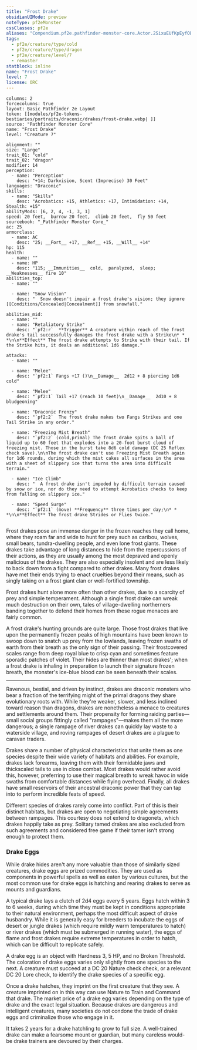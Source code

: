 ```yaml
---
title: "Frost Drake"
obsidianUIMode: preview
noteType: pf2eMonster
cssClasses: pf2e
aliases: "Compendium.pf2e.pathfinder-monster-core.Actor.2SixuEUfKpEyfOEY" 
tags:
  - pf2e/creature/type/cold
  - pf2e/creature/type/dragon
  - pf2e/creature/level/7
  - remaster
statblock: inline
name: "Frost Drake"
level: 7
license: ORC
---
```


```statblock
columns: 2
forcecolumns: true
layout: Basic Pathfinder 2e Layout
token: [[modules/pf2e-tokens-bestiaries/portraits/draconic/drakes/frost-drake.webp| ]]
source: "Pathfinder Monster Core"
name: "Frost Drake"
level: "Creature 7"

alignment: ""
size: "Large"
trait_01: "cold"
trait_02: "dragon"
modifier: 14
perception:
  - name: "Perception"
    desc: "+14; Darkvision, Scent (Imprecise) 30 Feet"
languages: "Draconic"
skills:
  - name: "Skills"
    desc: "Acrobatics: +15, Athletics: +17, Intimidation: +14, Stealth: +15"
abilityMods: [6, 2, 4, -1, 3, 1]
speed: 20 feet,  burrow 20 feet,  climb 20 feet,  fly 50 feet
sourcebook: "_Pathfinder Monster Core_"
ac: 25
armorclass:
  - name: AC
    desc: "25; __Fort__ +17, __Ref__ +15, __Will__ +14"
hp: 115
health:
  - name: ""
  - name: HP
    desc: "115; __Immunities__  cold,  paralyzed,  sleep; __Weaknesses__ fire 10"
abilities_top:
  - name: ""

  - name: "Snow Vision"
    desc: "  Snow doesn't impair a frost drake's vision; they ignore [[Conditions/Concealed|Concealment]] from snowfall."

abilities_mid:
  - name: ""
  - name: "Retaliatory Strike"
    desc: "`pf2:r`  **Trigger** A creature within reach of the frost drake's tail successfully damages the frost drake with a Strike\n* * *\n\n**Effect** The frost drake attempts to Strike with their tail. If the Strike hits, it deals an additional 1d6 damage."

attacks:
  - name: ""

  - name: "Melee"
    desc: "`pf2:1` Fangs +17 ()\n__Damage__  2d12 + 8 piercing 1d6 cold"

  - name: "Melee"
    desc: "`pf2:1` Tail +17 (reach 10 feet)\n__Damage__  2d10 + 8 bludgeoning"

  - name: "Draconic Frenzy"
    desc: "`pf2:2`  The frost drake makes two Fangs Strikes and one Tail Strike in any order."

  - name: "Freezing Mist Breath"
    desc: "`pf2:2` (cold,primal) The frost drake spits a ball of liquid up to 60 feet that explodes into a 20-foot burst cloud of freezing mist. Those in the burst take 8d6 cold damage (DC 25 Reflex check save).\n\nThe frost drake can't use Freezing Mist Breath again for 1d6 rounds, during which the mist cakes all surfaces in the area with a sheet of slippery ice that turns the area into difficult terrain."

  - name: "Ice Climb"
    desc: "  A frost drake isn't impeded by difficult terrain caused by snow or ice, nor do they need to attempt Acrobatics checks to keep from falling on slippery ice."

  - name: "Speed Surge"
    desc: "`pf2:1` (move) **Frequency** three times per day;\n* * *\n\n**Effect** The frost drake Strides or Flies twice."
 
```



Frost drakes pose an immense danger in the frozen reaches they call home, where they roam far and wide to hunt for prey such as caribou, wolves, small bears, tundra-dwelling people, and even lone frost giants. These drakes take advantage of long distances to hide from the repercussions of their actions, as they are usually among the most depraved and openly malicious of the drakes. They are also especially insolent and are less likely to back down from a fight compared to other drakes. Many frost drakes have met their ends trying to enact cruelties beyond their means, such as singly taking on a frost giant clan or well-fortified township.

Frost drakes hunt alone more often than other drakes, due to a scarcity of prey and simple temperament. Although a single frost drake can wreak much destruction on their own, tales of village-dwelling northerners banding together to defend their homes from these rogue menaces are fairly common.

A frost drake's hunting grounds are quite large. Those frost drakes that live upon the permanently frozen peaks of high mountains have been known to swoop down to snatch up prey from the lowlands, leaving frozen swaths of earth from their breath as the only sign of their passing. Their frostcovered scales range from deep royal blue to crisp cyan and sometimes feature sporadic patches of violet. Their hides are thinner than most drakes'; when a frost drake is inhaling in preparation to launch their signature frozen breath, the monster's ice-blue blood can be seen beneath their scales.

* * *

Ravenous, bestial, and driven by instinct, drakes are draconic monsters who bear a fraction of the terrifying might of the primal dragons they share evolutionary roots with. While they're weaker, slower, and less inclined toward reason than dragons, drakes are nonetheless a menace to creatures and settlements around them. Their propensity for forming raiding parties—small social groups fittingly called "rampages"—makes them all the more dangerous; a single rampage of river drakes can quickly lay waste to a waterside village, and roving rampages of desert drakes are a plague to caravan traders.

Drakes share a number of physical characteristics that unite them as one species despite their wide variety of habitats and abilities. For example, drakes lack forearms, leaving them with their formidable jaws and thickscaled tails to use in close combat. Most drakes would rather avoid this, however, preferring to use their magical breath to wreak havoc in wide swaths from comfortable distances while flying overhead. Finally, all drakes have small reservoirs of their ancestral draconic power that they can tap into to perform incredible feats of speed.

Different species of drakes rarely come into conflict. Part of this is their distinct habitats, but drakes are open to negotiating simple agreements between rampages. This courtesy does not extend to dragonets, which drakes happily take as prey. Solitary tamed drakes are also excluded from such agreements and considered free game if their tamer isn't strong enough to protect them.

### Drake Eggs

While drake hides aren't any more valuable than those of similarly sized creatures, drake eggs are prized commodities. They are used as components in powerful spells as well as eaten by various cultures, but the most common use for drake eggs is hatching and rearing drakes to serve as mounts and guardians.

A typical drake lays a clutch of 2d4 eggs every 5 years. Eggs hatch within 3 to 6 weeks, during which time they must be kept in conditions appropriate to their natural environment, perhaps the most difficult aspect of drake husbandry. While it is generally easy for breeders to incubate the eggs of desert or jungle drakes (which require mildly warm temperatures to hatch) or river drakes (which must be submerged in running water), the eggs of flame and frost drakes require extreme temperatures in order to hatch, which can be difficult to replicate safely.

A drake egg is an object with Hardness 3, 5 HP, and no Broken Threshold. The coloration of drake eggs varies only slightly from one species to the next. A creature must succeed at a DC 20 Nature check check, or a relevant DC 20 Lore check, to identify the drake species of a specific egg.

Once a drake hatches, they imprint on the first creature that they see. A creature imprinted on in this way can use Nature to Train and Command that drake. The market price of a drake egg varies depending on the type of drake and the exact legal situation. Because drakes are dangerous and intelligent creatures, many societies do not condone the trade of drake eggs and criminalize those who engage in it.

It takes 2 years for a drake hatchling to grow to full size. A well-trained drake can make a fearsome mount or guardian, but many careless would-be drake trainers are devoured by their charges.
